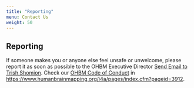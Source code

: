 ```yaml
---
title: "Reporting"
menu: Contact Us
weight: 50
---
```



## Reporting

If someone makes you or anyone else feel unsafe or unwelcome, please report it as soon as possible to the OHBM Executive Director <a href = "mailto: tShomion@humanbrainmapping.org">Send Email to Trish Shomion</a>. Check our <a href = "https://www.humanbrainmapping.org/i4a/pages/index.cfm?pageid=3912">OHBM Code of Conduct</a> in https://www.humanbrainmapping.org/i4a/pages/index.cfm?pageid=3912. 
